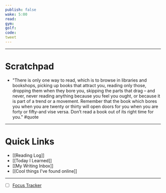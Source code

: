 ```yaml
---
publish: false
wake: 5:00
read:
gym:
golf:
code:
tweet
---
```

***
# Scratchpad
- "There is only one way to read, which is to browse in libraries and bookshops, picking up books that attract you, reading only those, dropping them when they bore you, skipping the parts that drag – and never, never reading anything because you feel you ought, or because it is part of a trend or a movement. Remember that the book which bores you when you are twenty or thirty will open doors for you when you are forty or fifty-and vise versa. Don’t read a book out of its right time for you." #quote



---
# Quick Links
- [[Reading Log]]
- [[Today I Learned]]
- [[My Writing Inbox]]
- [[Cool things I've found online]]

***
- [ ] [Focus Tracker](https://docs.google.com/spreadsheets/d/18ZL9CSRxE2z7pTKcaPGe3749GMO9Ov2UjVsRMQqShBk/edit#gid=696776801)